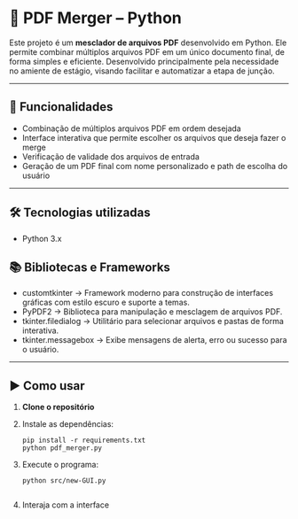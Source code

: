 # 🧩 PDF Merger – Python

Este projeto é um **mesclador de arquivos PDF** desenvolvido em Python. Ele permite combinar múltiplos arquivos PDF em um único documento final, de forma simples e eficiente.
Desenvolvido principalmente pela necessidade no amiente de estágio, visando facilitar e automatizar a etapa de junção.

---

## 📌 Funcionalidades

- Combinação de múltiplos arquivos PDF em ordem desejada
- Interface interativa que permite escolher os arquivos que deseja fazer o merge
- Verificação de validade dos arquivos de entrada
- Geração de um PDF final com nome personalizado e path de escolha do usuário
---

## 🛠️ Tecnologias utilizadas

- Python 3.x


## 📚 Bibliotecas e Frameworks
- customtkinter ->	Framework moderno para construção de interfaces gráficas com estilo escuro e suporte a temas.
- PyPDF2 ->	Biblioteca para manipulação e mesclagem de arquivos PDF.
- tkinter.filedialog ->	Utilitário para selecionar arquivos e pastas de forma interativa.
- tkinter.messagebox ->	Exibe mensagens de alerta, erro ou sucesso para o usuário.
  
---

## ▶️ Como usar

1. **Clone o repositório**

2. Instale as dependências:
    ```
   pip install -r requirements.txt
   python pdf_merger.py
    ```
   
3. Execute o programa:
    ```
   python src/new-GUI.py
      
    ```

    
4. Interaja com a interface
    






